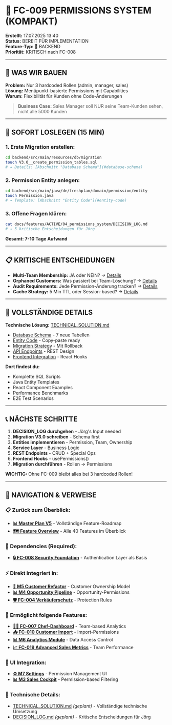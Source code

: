 # 🔐 FC-009 PERMISSIONS SYSTEM (KOMPAKT)

**Erstellt:** 17.07.2025 13:40  
**Status:** BEREIT FÜR IMPLEMENTATION  
**Feature-Typ:** 🔧 BACKEND  
**Priorität:** KRITISCH nach FC-008  

---

## 🧠 WAS WIR BAUEN

**Problem:** Nur 3 hardcoded Rollen (admin, manager, sales)  
**Lösung:** Menüpunkt-basierte Permissions mit Capabilities  
**Warum:** Flexibilität für Kunden ohne Code-Änderungen  

> **Business Case:** Sales Manager soll NUR seine Team-Kunden sehen, nicht alle 5000 Kunden

---

## 🚀 SOFORT LOSLEGEN (15 MIN)

### 1. **Erste Migration erstellen:**
```bash
cd backend/src/main/resources/db/migration
touch V3.0__create_permission_tables.sql
# → Details: [Abschnitt "Database Schema"](#database-schema)
```

### 2. **Permission Entity anlegen:**
```bash
cd backend/src/main/java/de/freshplan/domain/permission/entity
touch Permission.java
# → Template: [Abschnitt "Entity Code"](#entity-code)
```

### 3. **Offene Fragen klären:**
```bash
cat docs/features/ACTIVE/04_permissions_system/DECISION_LOG.md
# → 5 kritische Entscheidungen für Jörg
```

**Gesamt: 7-10 Tage Aufwand**

---

## 📋 KRITISCHE ENTSCHEIDUNGEN

- **Multi-Team Membership:** JA oder NEIN? → [Details](#multi-team)
- **Orphaned Customers:** Was passiert bei Team-Löschung? → [Details](#orphaned)  
- **Audit Requirements:** Jede Permission-Änderung tracken? → [Details](#audit)
- **Cache Strategy:** 5 Min TTL oder Session-based? → [Details](#cache)

---

## 🔗 VOLLSTÄNDIGE DETAILS

**Technische Lösung:** [TECHNICAL_SOLUTION.md](./TECHNICAL_SOLUTION.md)
- [Database Schema](#database-schema) - 7 neue Tabellen
- [Entity Code](#entity-code) - Copy-paste ready
- [Migration Strategy](#migration-strategy) - Mit Rollback
- [API Endpoints](#api-endpoints) - REST Design
- [Frontend Integration](#frontend-integration) - React Hooks

**Dort findest du:**
- Komplette SQL Scripts
- Java Entity Templates  
- React Component Examples
- Performance Benchmarks
- E2E Test Scenarios

---

## 📞 NÄCHSTE SCHRITTE

1. **DECISION_LOG durchgehen** - Jörg's Input needed
2. **Migration V3.0 schreiben** - Schema first
3. **Entities implementieren** - Permission, Team, Ownership
4. **Service Layer** - Business Logic
5. **REST Endpoints** - CRUD + Special Ops
6. **Frontend Hooks** - usePermissions()
7. **Migration durchführen** - Rollen → Permissions

**WICHTIG:** Ohne FC-009 bleibt alles bei 3 hardcoded Rollen!

---

## 🧭 NAVIGATION & VERWEISE

### 📋 Zurück zum Überblick:
- **[📊 Master Plan V5](/docs/CRM_COMPLETE_MASTER_PLAN_V5.md)** - Vollständige Feature-Roadmap
- **[🗺️ Feature Overview](/docs/features/MASTER/FEATURE_OVERVIEW.md)** - Alle 40 Features im Überblick

### 🔗 Dependencies (Required):
- **[🔒 FC-008 Security Foundation](/docs/features/ACTIVE/01_security_foundation/FC-008_KOMPAKT.md)** - Authentication Layer als Basis

### ⚡ Direkt integriert in:
- **[👥 M5 Customer Refactor](/docs/features/PLANNED/12_customer_refactor_m5/M5_KOMPAKT.md)** - Customer Ownership Model
- **[📊 M4 Opportunity Pipeline](/docs/features/ACTIVE/02_opportunity_pipeline/M4_KOMPAKT.md)** - Opportunity-Permissions
- **[🛡️ FC-004 Verkäuferschutz](/docs/features/PLANNED/07_verkaeuferschutz/FC-004_KOMPAKT.md)** - Protection Rules

### 🚀 Ermöglicht folgende Features:
- **[👨‍💼 FC-007 Chef-Dashboard](/docs/features/PLANNED/10_chef_dashboard/FC-007_KOMPAKT.md)** - Team-based Analytics
- **[📥 FC-010 Customer Import](/docs/features/PLANNED/11_customer_import/FC-010_KOMPAKT.md)** - Import-Permissions
- **[📊 M6 Analytics Module](/docs/features/PLANNED/13_analytics_m6/M6_KOMPAKT.md)** - Data Access Control
- **[📈 FC-019 Advanced Sales Metrics](/docs/features/PLANNED/19_advanced_metrics/FC-019_KOMPAKT.md)** - Team Performance

### 🎨 UI Integration:
- **[⚙️ M7 Settings](/docs/features/ACTIVE/05_ui_foundation/M7_SETTINGS_KOMPAKT.md)** - Permission Management UI
- **[📊 M3 Sales Cockpit](/docs/features/ACTIVE/05_ui_foundation/M3_SALES_COCKPIT_KOMPAKT.md)** - Permission-based Filtering

### 🔧 Technische Details:
- [TECHNICAL_SOLUTION.md](./TECHNICAL_SOLUTION.md) *(geplant)* - Vollständige technische Umsetzung
- [DECISION_LOG.md](./DECISION_LOG.md) *(geplant)* - Kritische Entscheidungen für Jörg